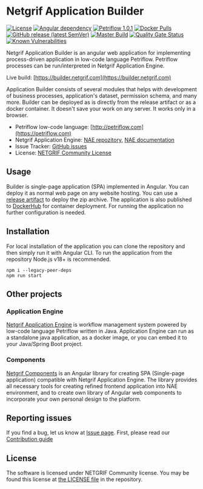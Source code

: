 # Netgrif Application Builder

[![License](https://img.shields.io/badge/license-NETGRIF%20Community%20License-green)](https://netgrif.com/license)
[![Angular dependency](https://img.shields.io/github/package-json/dependency-version/netgrif/application-builder/@angular/core?color=red)](https://www.angular.io/)
[![Petriflow 1.0.1](https://img.shields.io/badge/Petriflow-1.0.1-0aa8ff)](https://petriflow.com)
[![Docker Pulls](https://img.shields.io/docker/pulls/netgrif/application-builder)](https://hub.docker.com/r/netgrif/application-builder)
[![GitHub release (latest SemVer)](https://img.shields.io/github/v/release/netgrif/application-builder?display_name=tag&sort=semver)](https://github.com/netgrif/application-builder/releases)
[![Master Build](https://github.com/netgrif/application-builder/actions/workflows/master-build.yaml/badge.svg)](https://github.com/netgrif/application-builder/actions/workflows/master-build.yaml)
[![Quality Gate Status](https://sonarcloud.io/api/project_badges/measure?project=netgrif_application-builder&metric=alert_status)](https://sonarcloud.io/summary/new_code?id=netgrif_application-builder)
[![Known Vulnerabilities](https://snyk.io/test/github/netgrif/application-builder/badge.svg)](https://snyk.io/test/github/netgrif/application-builder)

Netgrif Application Builder is an angular web application for implementing process-driven application in low-code language Petriflow.
Petriflow processes can be run/interpreted in Netgrif Application Engine.

Live build: [https://builder.netgrif.com](https://builder.netgrif.com)

Application Builder consists of several modules that helps with development of business processes, application's dataset, permission schema, and many more.
Builder can be deployed as is directly from the release artifact or as a docker container. It doesn't save your work on any server. It works only in a browser.

* Petriflow low-code language: [http://petriflow.com](https://petriflow.com)
* Netgrif Application Engine: [NAE repozitory](https://github.com/netgrif/application-engine), [NAE documentation](https://engine.netgrif.com)
* Issue Tracker: [GitHub issues](https://github.com/netgrif/application-builder/issues)
* License: [NETGRIF Community License](https://github.com/netgrif/application-builder/blob/master/LICENSE)

## Usage

Builder is single-page application (SPA) implemented in Angular. You can deploy it as normal web page on any website hosting. You can use a [release artifact](https://github.com/netgrif/application-builder/releases/tag/v6.3.2)
to deploy the zip archive. The application is also published to [DockerHub](https://hub.docker.com/r/netgrif/application-builder) for container deployment.
For running the application no further configuration is needed.

## Installation

For local installation of the application you can clone the repository and then simply run it with Angular CLI.
To run the application from the repository Node.js v18+ is recommended.

```shell
npm i --legacy-peer-deps
npm run start
```

## Other projects

### Application Engine

[Netgrif Application Engine](https://github.com/netgrif/application-engine) is workflow management system powered by low-code language Petriflow written in Java.
Application Engine can run as a standalone java application, as a docker image, or you can embed it to your Java/Spring Boot project.

### Components

[Netgrif Components](https://github.com/netgrif/components) is an Angular library for creating SPA (Single-page application) compatible with Netgrif Application Engine.
The library provides all necessary tools for creating refined frontend application into NAE environment,
and to create own library of Angular web components to incorporate your own personal design to the platform.

## Reporting issues

If you find a bug, let us know at [Issue page](https://github.com/netgrif/application-builder/issues). First, please read our [Contribution guide](https://github.com/netgrif/application-builder/blob/master/CONTRIBUTING.md)

## License

The software is licensed under NETGRIF Community license. You may be found this license at [the LICENSE file](https://github.com/netgrif/application-builder/blob/master/LICENSE) in the repository.
